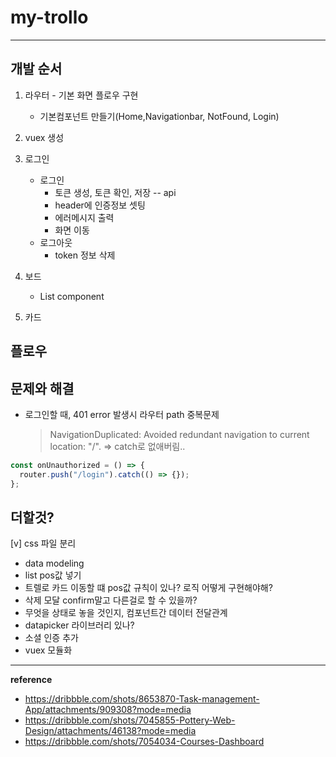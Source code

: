 # my-trollo

---

## 개발 순서

1. 라우터 - 기본 화면 플로우 구현
   - 기본컴포넌트 만들기(Home,Navigationbar, NotFound, Login)
2. vuex 생성
3. 로그인
   - 로그인
     - 토큰 생성, 토큰 확인, 저장 -- api
     - header에 인증정보 셋팅
     - 에러메시지 출력
     - 화면 이동
   - 로그아웃
     - token 정보 삭제
4. 보드

   - List component

5. 카드

## 플로우

## 문제와 해결

- 로그인할 때, 401 error 발생시 라우터 path 중복문제
  > NavigationDuplicated: Avoided redundant navigation to current location: "/".
  > => catch로 없애버림..

```javascript
const onUnauthorized = () => {
  router.push("/login").catch(() => {});
};
```

## 더할것?

[v] css 파일 분리

- data modeling
- list pos값 넣기
- 트렐로 카드 이동할 떄 pos값 규칙이 있나? 로직 어떻게 구현해야해?
- 삭제 모달 confirm말고 다른걸로 할 수 있을까?
- 무엇을 상태로 놓을 것인지, 컴포넌트간 데이터 전달관계
- datapicker 라이브러리 있나?
- 소셜 인증 추가
- vuex 모듈화

---

**reference**

- https://dribbble.com/shots/8653870-Task-management-App/attachments/909308?mode=media
- https://dribbble.com/shots/7045855-Pottery-Web-Design/attachments/46138?mode=media
- https://dribbble.com/shots/7054034-Courses-Dashboard

